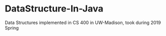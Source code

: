# DataStructure-In-Java
Data Structures implemented in CS 400 in UW-Madison, took during 2019 Spring
